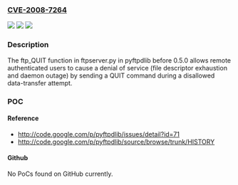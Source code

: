 ### [CVE-2008-7264](https://cve.mitre.org/cgi-bin/cvename.cgi?name=CVE-2008-7264)
![](https://img.shields.io/static/v1?label=Product&message=n%2Fa&color=blue)
![](https://img.shields.io/static/v1?label=Version&message=n%2Fa&color=blue)
![](https://img.shields.io/static/v1?label=Vulnerability&message=n%2Fa&color=brighgreen)

### Description

The ftp_QUIT function in ftpserver.py in pyftpdlib before 0.5.0 allows remote authenticated users to cause a denial of service (file descriptor exhaustion and daemon outage) by sending a QUIT command during a disallowed data-transfer attempt.

### POC

#### Reference
- http://code.google.com/p/pyftpdlib/issues/detail?id=71
- http://code.google.com/p/pyftpdlib/source/browse/trunk/HISTORY

#### Github
No PoCs found on GitHub currently.

